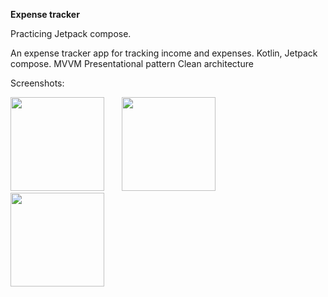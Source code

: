 **Expense tracker**

Practicing Jetpack compose.<br>

An expense tracker app for tracking income and expenses. Kotlin, Jetpack compose.
MVVM Presentational pattern
Clean architecture

Screenshots:<br>

<img src="https://github.com/user-attachments/assets/fec127e9-160f-466b-a474-195edc1a0f8b" width="150">
&nbsp; &nbsp; &nbsp; 
<img src="https://github.com/user-attachments/assets/1b3c5ef9-de60-4032-b2a3-45c1b66c6d50" width="150">
&nbsp; &nbsp; &nbsp; 
<img src="https://github.com/user-attachments/assets/9a529231-90af-46ac-b310-ea227ce637af" width="150">
